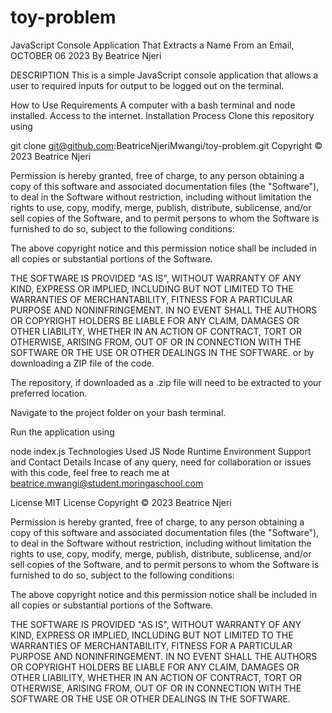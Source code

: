 # toy-problem
JavaScript Console Application That Extracts a Name From an Email, OCTOBER 06 2023
By Beatrice Njeri

DESCRIPTION
This is a simple JavaScript console application that allows a user to required inputs for output to be logged out on the terminal.

How to Use
Requirements
A computer with a bash terminal and node installed.
Access to the internet.
Installation Process
Clone this repository using

  git clone git@github.com:BeatriceNjeriMwangi/toy-problem.git
  Copyright © 2023 Beatrice Njeri

Permission is hereby granted, free of charge, to any person obtaining a copy of this software and associated documentation files (the "Software"), to deal in the Software without restriction, including without limitation the rights to use, copy, modify, merge, publish, distribute, sublicense, and/or sell copies of the Software, and to permit persons to whom the Software is furnished to do so, subject to the following conditions:

The above copyright notice and this permission notice shall be included in all copies or substantial portions of the Software.

THE SOFTWARE IS PROVIDED "AS IS", WITHOUT WARRANTY OF ANY KIND, EXPRESS OR IMPLIED, INCLUDING BUT NOT LIMITED TO THE WARRANTIES OF MERCHANTABILITY, FITNESS FOR A PARTICULAR PURPOSE AND NONINFRINGEMENT. IN NO EVENT SHALL THE AUTHORS OR COPYRIGHT HOLDERS BE LIABLE FOR ANY CLAIM, DAMAGES OR OTHER LIABILITY, WHETHER IN AN ACTION OF CONTRACT, TORT OR OTHERWISE, ARISING FROM, OUT OF OR IN CONNECTION WITH THE SOFTWARE OR THE USE OR OTHER DEALINGS IN THE SOFTWARE.
or by downloading a ZIP file of the code.

The repository, if downloaded as a .zip file will need to be extracted to your preferred location.

Navigate to the project folder on your bash terminal.

Run the application using

  node index.js
Technologies Used
JS
Node Runtime Environment
Support and Contact Details
Incase of any query, need for collaboration or issues with this code, feel free to reach me at beatrice.mwangi@student.moringaschool.com

License
MIT License
Copyright © 2023 Beatrice Njeri

Permission is hereby granted, free of charge, to any person obtaining a copy of this software and associated documentation files (the "Software"), to deal in the Software without restriction, including without limitation the rights to use, copy, modify, merge, publish, distribute, sublicense, and/or sell copies of the Software, and to permit persons to whom the Software is furnished to do so, subject to the following conditions:

The above copyright notice and this permission notice shall be included in all copies or substantial portions of the Software.

THE SOFTWARE IS PROVIDED "AS IS", WITHOUT WARRANTY OF ANY KIND, EXPRESS OR IMPLIED, INCLUDING BUT NOT LIMITED TO THE WARRANTIES OF MERCHANTABILITY, FITNESS FOR A PARTICULAR PURPOSE AND NONINFRINGEMENT. IN NO EVENT SHALL THE AUTHORS OR COPYRIGHT HOLDERS BE LIABLE FOR ANY CLAIM, DAMAGES OR OTHER LIABILITY, WHETHER IN AN ACTION OF CONTRACT, TORT OR OTHERWISE, ARISING FROM, OUT OF OR IN CONNECTION WITH THE SOFTWARE OR THE USE OR OTHER DEALINGS IN THE SOFTWARE.
